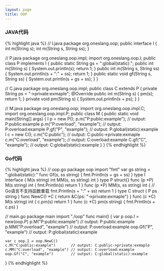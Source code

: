 ```yaml
---
layout: page
title: OOP
---
```


### JAVA代码
{% highlight java %}
// I.java
package org.oneslang.oop;
public interface I {
	int m(String s);
	int m(String s, String ss);
}

// P.java
package org.oneslang.oop.impl;
import org.oneslang.oop.I;
public class P implements I {
	public static String gs = ":global(static):";
	public int m(String s) {
		System.out.println(s);
		return 1;
	}
	public int m(String s, String ss) {
		System.out.println(s + ":" + ss);
		return 1;
	}
	public static void gf(String s, String ss) {
		System.out.println(s + gs + ss);
	}
}

// C.java
package org.oneslang.oop.impl;
public class C extends P {
	private String ps = "->private:exmaple";
	@Override
	public int m(String s) {
		pm(s);
		return 1;
	}
	private void pm(String s) {
		System.out.println(s + ps);
	}
}

// M.java
package org.oneslang.oop;
import org.oneslang.oop.impl.C;
import org.oneslang.oop.impl.P;
public class M {
	public static void main(String[] args) {
		I p = new P();
		p.m("P:public:example");      // output: P:public:example
		p.m("P:overload", "example"); // output: P:overload:example
		P.gf("P", "example");         // output: P:global(static):example
		I c = new C();
		c.m("C:public");              // output: C:public->private:exmaple
		c.m("C:overload", "example"); // output: C:overload:example
		C.gf("C", "example");         // output: C:global(static):example
	}
}
{% endhighlight %}

### Go代码
{% highlight java %}
// oop.go
package oop
import "fmt"
var gs string = ":global(static):"
func Gf(s, ss string) {
	fmt.Println(s + gs + ss)
}
type I interface {
	M(s string) int
	MM(s, ss string) int
}
type P struct{}
func (p *P) M(s string) int {
	fmt.Println(s)
	return 1
}
func (p *P) MM(s, ss string) int { // Go语言不支持函数重载
	fmt.Println(s + ":" + ss)
	return 1
}
type C struct {
	P
	ps string
}
func NewC() *C {
	return &C{ps: "->private:exmaple"}
}
func (c *C) M(s string) int {
	c.pm(s)
	return 1
}
func (c *C) pm(s string) {
	fmt.Println(s + c.ps)
}

// main.go
package main
import "./oop"
func main() {
	var p oop.I = new(oop.P)
	p.M("P:public:example")       // output: P:public:example
	p.MM("P:overload", "example") // output: P:overload:example
	oop.Gf("P", "example")        // output: P:global(static):example

	var c oop.I = oop.NewC()
	c.M("C:public:example")       // output: C:public->private:exmaple
	c.MM("C:overload", "example") // output: C:overload:example
	oop.Gf("C", "example")        // output: C:global(static):example
}
{% endhighlight %}

